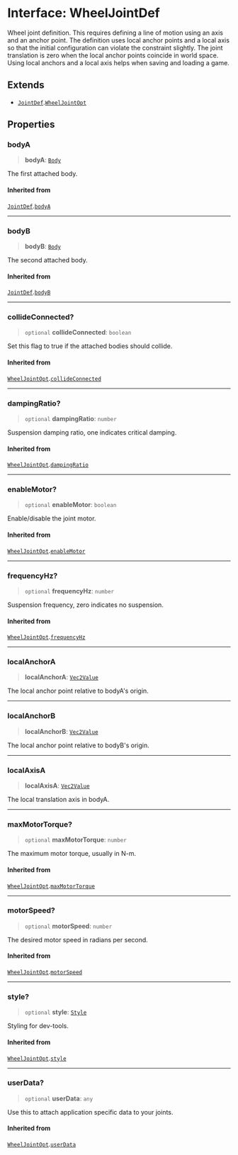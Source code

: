 # Interface: WheelJointDef

Wheel joint definition. This requires defining a line of motion using an axis
and an anchor point. The definition uses local anchor points and a local axis
so that the initial configuration can violate the constraint slightly. The
joint translation is zero when the local anchor points coincide in world
space. Using local anchors and a local axis helps when saving and loading a
game.

## Extends

- [`JointDef`](/api/interfaces/JointDef).[`WheelJointOpt`](/api/interfaces/WheelJointOpt)

## Properties

### bodyA

> **bodyA**: [`Body`](/api/classes/Body)

The first attached body.

#### Inherited from

[`JointDef`](/api/interfaces/JointDef).[`bodyA`](/api/interfaces/JointDef#bodya)

***

### bodyB

> **bodyB**: [`Body`](/api/classes/Body)

The second attached body.

#### Inherited from

[`JointDef`](/api/interfaces/JointDef).[`bodyB`](/api/interfaces/JointDef#bodyb)

***

### collideConnected?

> `optional` **collideConnected**: `boolean`

Set this flag to true if the attached bodies
should collide.

#### Inherited from

[`WheelJointOpt`](/api/interfaces/WheelJointOpt).[`collideConnected`](/api/interfaces/WheelJointOpt#collideconnected)

***

### dampingRatio?

> `optional` **dampingRatio**: `number`

Suspension damping ratio, one indicates critical damping.

#### Inherited from

[`WheelJointOpt`](/api/interfaces/WheelJointOpt).[`dampingRatio`](/api/interfaces/WheelJointOpt#dampingratio)

***

### enableMotor?

> `optional` **enableMotor**: `boolean`

Enable/disable the joint motor.

#### Inherited from

[`WheelJointOpt`](/api/interfaces/WheelJointOpt).[`enableMotor`](/api/interfaces/WheelJointOpt#enablemotor)

***

### frequencyHz?

> `optional` **frequencyHz**: `number`

Suspension frequency, zero indicates no suspension.

#### Inherited from

[`WheelJointOpt`](/api/interfaces/WheelJointOpt).[`frequencyHz`](/api/interfaces/WheelJointOpt#frequencyhz)

***

### localAnchorA

> **localAnchorA**: [`Vec2Value`](/api/interfaces/Vec2Value)

The local anchor point relative to bodyA's origin.

***

### localAnchorB

> **localAnchorB**: [`Vec2Value`](/api/interfaces/Vec2Value)

The local anchor point relative to bodyB's origin.

***

### localAxisA

> **localAxisA**: [`Vec2Value`](/api/interfaces/Vec2Value)

The local translation axis in bodyA.

***

### maxMotorTorque?

> `optional` **maxMotorTorque**: `number`

The maximum motor torque, usually in N-m.

#### Inherited from

[`WheelJointOpt`](/api/interfaces/WheelJointOpt).[`maxMotorTorque`](/api/interfaces/WheelJointOpt#maxmotortorque)

***

### motorSpeed?

> `optional` **motorSpeed**: `number`

The desired motor speed in radians per second.

#### Inherited from

[`WheelJointOpt`](/api/interfaces/WheelJointOpt).[`motorSpeed`](/api/interfaces/WheelJointOpt#motorspeed)

***

### style?

> `optional` **style**: [`Style`](/api/interfaces/Style)

Styling for dev-tools.

#### Inherited from

[`WheelJointOpt`](/api/interfaces/WheelJointOpt).[`style`](/api/interfaces/WheelJointOpt#style)

***

### userData?

> `optional` **userData**: `any`

Use this to attach application specific data to your joints.

#### Inherited from

[`WheelJointOpt`](/api/interfaces/WheelJointOpt).[`userData`](/api/interfaces/WheelJointOpt#userdata)
